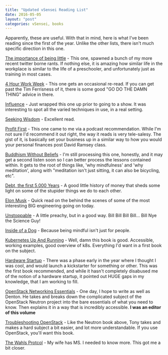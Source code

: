 ```yaml
---
title: "Updated vSensei Reading List"
date: 2016-05-05
layout: "post"
categories: vSensei, books
---
```


Apparently, these are useful. With that in mind, here is what I've been reading since the first of the year. Unlike the other lists, there isn't much specific direction in this one.

[The importance of being little](https://www.worldcat.org/title/importance-of-being-little-what-preschoolers-really-need-from-grownups/oclc/908990327) - This one, spawned a bunch of my more recent twitter borne rants. If nothing else, it is amazing how similar life in the workplace is similar to the life of a preschooler, and unfortunately just as training in most cases.

[4 Hour Work Week](https://www.worldcat.org/title/4-hour-work-week-escape-9-5-live-anywhere-and-join-the-new-rich/oclc/697775490&referer=brief_results) - This one gets an occasional re-read. If you can get past the Tim Ferrisness of it, there is some good "GO DO THE DAMN THING" advice in there.

[Influence](https://www.worldcat.org/title/influence-the-psychology-of-persuasion/oclc/764418058&referer=brief_results) - Just wrapped this one up prior to going to a show. It was interesting to spot all the varied techniques in use, in a real setting.

[Seeking Wisdom](http://www.amazon.com/Seeking-Wisdom-Darwin-Munger-3rd/dp/1578644283/ref=sr_1_1?ie=UTF8&qid=1462496464&sr=8-1&keywords=darwin+to+munger) - Excellent read.

[Profit First](https://www.worldcat.org/title/profit-first-a-simple-system-to-transform-any-business-from-a-cash-eating-monster-to-a-money-making-machine/oclc/940940069&referer=brief_results) - This one came to me via a podcast recommendation. While I'm not sure I'd recommend it out right, the way it reads is very tele-salesy. The gist of it, is basically set your business up in a similar way to how you would your personal finances post David Ramsey class.

[Buddhism Without Beliefs](https://www.worldcat.org/title/buddhism-without-beliefs/oclc/47244602&referer=brief_results) - I'm still processing this one, honestly, and it may get a second listen soon so I can better process the lessons contained within. It gets to the root of things like, 'why mindfulness' and 'why meditation', along with "meditation isn't just sitting, it can also be bicycling, etc".

[Debt, the first 5,000 Years](https://www.worldcat.org/title/debt-the-first-5000-years/oclc/426794447&referer=brief_results) - A good little history of money that sheds some light on some of the stupider things we do to each other.

[Elon Musk](https://www.worldcat.org/title/elon-musk-tesla-spacex-and-the-quest-for-a-fantastic-future/oclc/881436803&referer=brief_results) - Quick read on the behind the scenes of some of the most interesting BIG engineering going on today.

[Unstoppable](https://www.worldcat.org/title/unstoppable-harnessing-science-to-change-the-world/oclc/910087975&referer=brief_results) - A little preachy, but in a good way. Bill Bill Bill Bill... Bill Nye the Science Guy!

[Inside of a Dog](https://www.worldcat.org/title/inside-of-a-dog-what-dogs-see-smell-and-know/oclc/377778367&referer=brief_results) - Because being mindful isn't just for people.

[Kubernetes Up And Running](http://www.amazon.com/Kubernetes-Running-Dive-Future-Infrastructure/dp/1491935677?ie=UTF8&keywords=kubernetes%20up%20and%20running&qid=1462496190&ref_=sr_1_1&s=digital-text&sr=8-1) - Well, damn this book is good. Accessible, working examples, good overview of k8s. Everything I'd want in a first book on the subject.

[Hardware Startup](https://www.amazon.com/Hardware-Startup-Building-Product-Business-ebook/dp/B00YB5Z14A/ref=sr_1_1?s=digital-text&ie=UTF8&qid=1462496025&sr=1-1&keywords=hardware+startup) - There was a phase early in the year where I thought I was cool, and would launch a kickstarter for something or other. This was the first book recommended, and while it hasn't completely disabused me of the notion of a hardware startup, it pointed out HUGE gaps in my knowledge, that I am working to fill.

[OpenStack Networking Essentials](https://www.amazon.com/OpenStack-Networking-Essentials-James-Denton-ebook/dp/B01CR5GD8I/ref=sr_1_3?s=digital-text&ie=UTF8&qid=1462495811&sr=1-3&keywords=james+denton) - One day, I hope to write as well as Denton. He takes and breaks down the complicated subject of the OpenStack Neutron project into the bare essentials of what you need to know. Then explains it in a way that is incredibly accessible. **I was an editor of this volume**

[Troubleshooting OpenStack](https://www.amazon.com/Troubleshooting-OpenStack-Tony-Campbell-ebook/dp/B018UCXESE/ref=sr_1_1?s=digital-text&ie=UTF8&qid=1462495932&sr=1-1&keywords=troubleshooting+openstack) - Like the Neutron book above, Tony takes and makes a hard subject a bit easier, and lot more understandable. If you use OpenStack, you'll want this book.

[The Wahls Protcol](http://www.amazon.com/Wahls-Protocol-Autoimmune-Conditions-Principles/dp/1583335544/ref=sr_1_1?ie=UTF8&qid=1462496417&sr=8-1&keywords=terry+whals) - My wife has MS. I needed to know more. This got me a bit closer.

